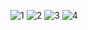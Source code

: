 ![1](https://user-images.githubusercontent.com/70211234/157516788-3a3d02fc-c4a4-412b-b227-1214c6f2f02c.png)
![2](https://user-images.githubusercontent.com/70211234/157517001-6b7edf93-d65f-4203-85a3-be96ca176905.png)
![3](https://user-images.githubusercontent.com/70211234/157517024-a50f6749-f1ba-4e90-b2a1-f68e716a3947.png)
![4](https://user-images.githubusercontent.com/70211234/157517064-95c7811e-dc79-4b66-89c7-706326331655.png)
